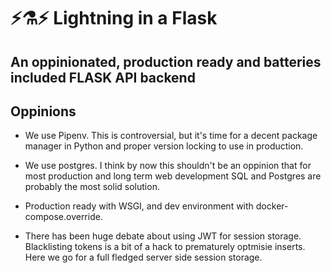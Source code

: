 # ⚡️⚗️⚡️ Lightning in a Flask
## An oppinionated, production ready and batteries included FLASK API backend


## Oppinions
- We use Pipenv. This is controversial, but it's time for a decent package manager in Python and proper version locking to use in production.

- We use postgres. I think by now this shouldn't be an oppinion that for most production and long term web development SQL and Postgres are probably the most solid solution.

- Production ready with WSGI, and dev environment with docker-compose.override.

- There has been huge debate about using JWT for session storage. Blacklisting tokens is a bit of a hack to prematurely optmisie inserts. Here we go for a full fledged server side session storage.